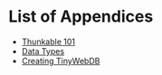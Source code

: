# List of Appendices

* [Thunkable 101](appendices.md)
* [Data Types](appendices.md)
* [Creating TinyWebDB](appendices.md)
